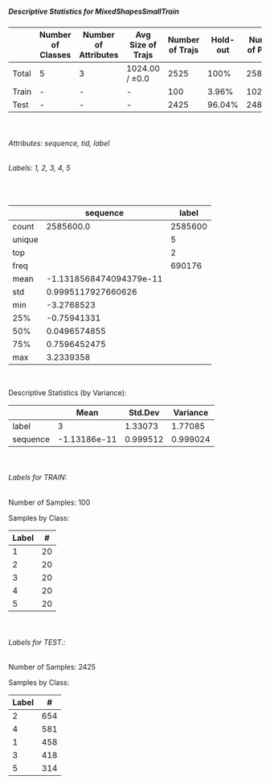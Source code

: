 ##### Descriptive Statistics for MixedShapesSmallTrain


|       |   Number of Classes |   Number of Attributes |   Avg Size of Trajs |   Number of Trajs | Hold-out   |   Number of Points |   Longest Size |   Shortest Size |
|-------|---------------------|------------------------|---------------------|-------------------|------------|--------------------|----------------|-----------------|
| Total | 5                   | 3                      | 1024.00 / ±0.0      | 2525              | 100%       |            2585600 |           1024 |            1024 |
| Train | -                   | -                      | -                   | 100               | 3.96%      |             102400 |           1024 |            1024 |
| Test  | -                   | -                      | -                   | 2425              | 96.04%     |            2483200 |           1024 |            1024 |

&nbsp;

###### Attributes: sequence, tid, label


###### Labels: 1, 2, 3, 4, 5

&nbsp;

|        | sequence                | label   |
|--------|-------------------------|---------|
| count  | 2585600.0               | 2585600 |
| unique |                         | 5       |
| top    |                         | 2       |
| freq   |                         | 690176  |
| mean   | -1.1318568474094379e-11 |         |
| std    | 0.9995117927660626      |         |
| min    | -3.2768523              |         |
| 25%    | -0.75941331             |         |
| 50%    | 0.0496574855            |         |
| 75%    | 0.7596452475            |         |
| max    | 3.2339358               |         |

&nbsp;

Descriptive Statistics (by Variance): 


|          |         Mean |   Std.Dev |   Variance |
|----------|--------------|-----------|------------|
| label    |  3           |  1.33073  |   1.77085  |
| sequence | -1.13186e-11 |  0.999512 |   0.999024 |

&nbsp;

###### Labels for TRAIN:


Number of Samples: 100
Samples by Class:
|   Label |   # |
|---------|-----|
|       1 |  20 |
|       2 |  20 |
|       3 |  20 |
|       4 |  20 |
|       5 |  20 |

&nbsp;

###### Labels for TEST.:


Number of Samples: 2425
Samples by Class:
|   Label |   # |
|---------|-----|
|       2 | 654 |
|       4 | 581 |
|       1 | 458 |
|       3 | 418 |
|       5 | 314 |
